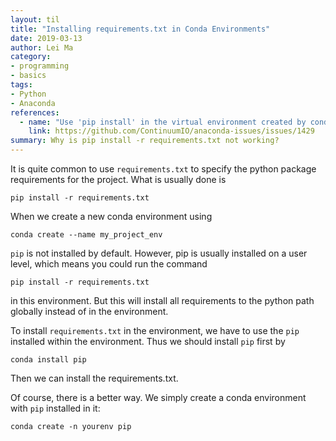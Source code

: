 ```yaml
---
layout: til
title: "Installing requirements.txt in Conda Environments"
date: 2019-03-13
author: Lei Ma
category:
- programming
- basics
tags:
- Python
- Anaconda
references:
  - name: "Use 'pip install' in the virtual environment created by conda"
    link: https://github.com/ContinuumIO/anaconda-issues/issues/1429
summary: Why is pip install -r requirements.txt not working?
---
```


It is quite common to use `requirements.txt` to specify the python package requirements for the project. What is usually done is

```
pip install -r requirements.txt
```

When we create a new conda environment using

```
conda create --name my_project_env
```

`pip` is not installed by default. However, pip is usually installed on a user level, which means you could run the command

```
pip install -r requirements.txt
```

in this environment. But this will install all requirements to the python path globally instead of in the environment.


To install `requirements.txt` in the environment, we have to use the `pip` installed within the environment. Thus we should install `pip` first by

```
conda install pip
```

Then we can install the requirements.txt.


Of course, there is a better way. We simply create a conda environment with `pip` installed in it:

```
conda create -n yourenv pip
```

